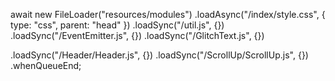 await new FileLoader("resources/modules")
  .loadAsync("/index/style.css", { type: "css", parent: "head" })
  .loadSync("/util.js", {})
  .loadSync("/EventEmitter.js", {})
  .loadSync("/GlitchText.js", {})

  .loadSync("/Header/Header.js", {})
  .loadSync("/ScrollUp/ScrollUp.js", {})
  .whenQueueEnd;
